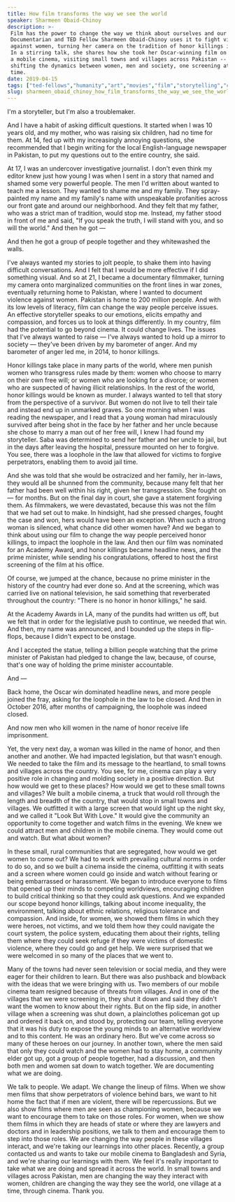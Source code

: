 ```yaml
---
title: How film transforms the way we see the world
speaker: Sharmeen Obaid-Chinoy
description: >-
 Film has the power to change the way we think about ourselves and our culture.
 Documentarian and TED Fellow Sharmeen Obaid-Chinoy uses it to fight violence
 against women, turning her camera on the tradition of honor killings in Pakistan.
 In a stirring talk, she shares how she took her Oscar-winning film on the road in
 a mobile cinema, visiting small towns and villages across Pakistan -- and
 shifting the dynamics between women, men and society, one screening at a
 time.
date: 2019-04-15
tags: ["ted-fellows","humanity","art","movies","film","storytelling","culture","society","social-change"]
slug: sharmeen_obaid_chinoy_how_film_transforms_the_way_we_see_the_world
---
```


I'm a storyteller, but I'm also a troublemaker.

And I have a habit of asking difficult questions. It started when I was 10 years old, and
my mother, who was raising six children, had no time for them. At 14, fed up with my
increasingly annoying questions, she recommended that I begin writing for the local
English-language newspaper in Pakistan, to put my questions out to the entire country, she
said.

At 17, I was an undercover investigative journalist. I don't even think my editor knew
just how young I was when I sent in a story that named and shamed some very powerful
people. The men I'd written about wanted to teach me a lesson. They wanted to shame me and
my family. They spray-painted my name and my family's name with unspeakable profanities
across our front gate and around our neighborhood. And they felt that my father, who was a
strict man of tradition, would stop me. Instead, my father stood in front of me and said,
"If you speak the truth, I will stand with you, and so will the world." And then he got
—

And then he got a group of people together and they whitewashed the walls.

I've always wanted my stories to jolt people, to shake them into having difficult
conversations. And I felt that I would be more effective if I did something visual. And so
at 21, I became a documentary filmmaker, turning my camera onto marginalized communities
on the front lines in war zones, eventually returning home to Pakistan, where I wanted to
document violence against women. Pakistan is home to 200 million people. And with its low
levels of literacy, film can change the way people perceive issues. An effective
storyteller speaks to our emotions, elicits empathy and compassion, and forces us to look
at things differently. In my country, film had the potential to go beyond cinema. It could
change lives. The issues that I've always wanted to raise — I've always wanted to hold up
a mirror to society — they've been driven by my barometer of anger. And my barometer of
anger led me, in 2014, to honor killings.

Honor killings take place in many parts of the world, where men punish women who
transgress rules made by them: women who choose to marry on their own free will; or women
who are looking for a divorce; or women who are suspected of having illicit relationships.
In the rest of the world, honor killings would be known as murder. I always wanted to tell
that story from the perspective of a survivor. But women do not live to tell their tale
and instead end up in unmarked graves. So one morning when I was reading the newspaper,
and I read that a young woman had miraculously survived after being shot in the face by
her father and her uncle because she chose to marry a man out of her free will, I knew I
had found my storyteller. Saba was determined to send her father and her uncle to jail, but
in the days after leaving the hospital, pressure mounted on her to forgive. You see, there
was a loophole in the law that allowed for victims to forgive perpetrators, enabling them
to avoid jail time.

And she was told that she would be ostracized and her family, her in-laws, they would all
be shunned from the community, because many felt that her father had been well within his
right, given her transgression. She fought on — for months. But on the final day in court,
she gave a statement forgiving them. As filmmakers, we were devastated, because this was
not the film that we had set out to make. In hindsight, had she pressed charges, fought
the case and won, hers would have been an exception. When such a strong woman is silenced,
what chance did other women have? And we began to think about using our film to change the
way people perceived honor killings, to impact the loophole in the law. And then our film
was nominated for an Academy Award, and honor killings became headline news, and the prime
minister, while sending his congratulations, offered to host the first screening of the
film at his office.

Of course, we jumped at the chance, because no prime minister in the history of the
country had ever done so. And at the screening, which was carried live on national
television, he said something that reverberated throughout the country: "There is no honor
in honor killings," he said.

At the Academy Awards in LA, many of the pundits had written us off, but we felt that in
order for the legislative push to continue, we needed that win. And then, my name was
announced, and I bounded up the steps in flip-flops, because I didn't expect to be
onstage.

And I accepted the statue, telling a billion people watching that the prime minister of
Pakistan had pledged to change the law, because, of course, that's one way of holding the
prime minister accountable.

And —

Back home, the Oscar win dominated headline news, and more people joined the fray, asking
for the loophole in the law to be closed. And then in October 2016, after months of
campaigning, the loophole was indeed closed.

And now men who kill women in the name of honor receive life imprisonment.

Yet, the very next day, a woman was killed in the name of honor, and then another and
another. We had impacted legislation, but that wasn't enough. We needed to take the film
and its message to the heartland, to small towns and villages across the country. You see,
for me, cinema can play a very positive role in changing and molding society in a positive
direction. But how would we get to these places? How would we get to these small towns and
villages? We built a mobile cinema, a truck that would roll through the length and breadth
of the country, that would stop in small towns and villages. We outfitted it with a large
screen that would light up the night sky, and we called it "Look But With Love." It would
give the community an opportunity to come together and watch films in the evening. We knew
we could attract men and children in the mobile cinema. They would come out and watch. But
what about women?

In these small, rural communities that are segregated, how would we get women to come out?
We had to work with prevailing cultural norms in order to do so, and so we built a cinema
inside the cinema, outfitting it with seats and a screen where women could go inside and
watch without fearing or being embarrassed or harassment. We began to introduce everyone to
films that opened up their minds to competing worldviews, encouraging children to build
critical thinking so that they could ask questions. And we expanded our scope beyond honor
killings, talking about income inequality, the environment, talking about ethnic
relations, religious tolerance and compassion. And inside, for women, we showed them films
in which they were heroes, not victims, and we told them how they could navigate the court
system, the police system, educating them about their rights, telling them where they
could seek refuge if they were victims of domestic violence, where they could go and get
help. We were surprised that we were welcomed in so many of the places that we went
to.

Many of the towns had never seen television or social media, and they were eager for their
children to learn. But there was also pushback and blowback with the ideas that we were
bringing with us. Two members of our mobile cinema team resigned because of threats from
villages. And in one of the villages that we were screening in, they shut it down and said
they didn't want the women to know about their rights. But on the flip side, in another
village when a screening was shut down, a plainclothes policeman got up and ordered it
back on, and stood by, protecting our team, telling everyone that it was his duty to
expose the young minds to an alternative worldview and to this content. He was an ordinary
hero. But we've come across so many of these heroes on our journey. In another town, where
the men said that only they could watch and the women had to stay home, a community elder
got up, got a group of people together, had a discussion, and then both men and women sat
down to watch together. We are documenting what we are doing.

We talk to people. We adapt. We change the lineup of films. When we show men films that
show perpetrators of violence behind bars, we want to hit home the fact that if men are
violent, there will be repercussions. But we also show films where men are seen as
championing women, because we want to encourage them to take on those roles. For women,
when we show them films in which they are heads of state or where they are lawyers and
doctors and in leadership positions, we talk to them and encourage them to step into those
roles. We are changing the way people in these villages interact, and we're taking our
learnings into other places. Recently, a group contacted us and wants to take our mobile
cinema to Bangladesh and Syria, and we're sharing our learnings with them. We feel it's
really important to take what we are doing and spread it across the world. In small towns
and villages across Pakistan, men are changing the way they interact with women, children
are changing the way they see the world, one village at a time, through cinema. Thank
you.

<!--
ad_duration=3.33
comment_count=26
event="TED2019"
external_start_time=0
has_talk_citation=0
intro_duration=11.82
is_subtitle_required="False"
is_talk_featured="True"
language="en"
language_swap="False"
native_language="en"
number_of_related_talks=6
number_of_speakers=1
number_of_subtitled_videos=26
number_of_tags=9
number_of_talk_download_languages=27
number_of_talk_more_resources=0
number_of_talk_recommendations=0
number_of_talks_take_actions=2
post_ad_duration=0.83
published_timestamp="2019-07-12 14:50:38"
recording_date="2019-04-15"
speaker_description="Director, journalist"
speaker_is_published=1
speaker_name="Sharmeen Obaid-Chinoy"
talk_more_resources=[]
talk_name="How film transforms the way we see the world"
talks_tags=["ted-fellows","humanity","art","movies","film","storytelling","culture","society","social-change"]
url_audio="https://download.ted.com/talks/SharmeenObaidChinoy_2019.mp3?apikey=acme-roadrunner"
url_photo_speaker="https://pe.tedcdn.com/images/ted/b30050852c6220af8bd8ffbcce3b5f1b5170bf18_254x191.jpg"
url_photo_talk="https://s3.amazonaws.com/talkstar-photos/uploads/75ecc982-9786-4520-8916-57f70e1c58eb/SharmeenObaidChino_2019-embed.jpg"
url_webpage="https://www.ted.com/talks/sharmeen_obaid_chinoy_how_film_transforms_the_way_we_see_the_world"
video_type_name="TED Stage Talk"
-->